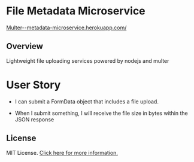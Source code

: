 # File Metadata Microservice

[Multer--metadata-microservice.herokuapp.com/](http://multer--metadata-microservice.herokuapp.com/)
 
## Overview

Lightweight file uploading services powered by nodejs and multer

# User Story
 
- I can submit a FormData object that includes a file upload.

- When I submit something, I will receive the file size in bytes within the JSON response

## License

MIT License. [Click here for more information.](LICENSE.md)
